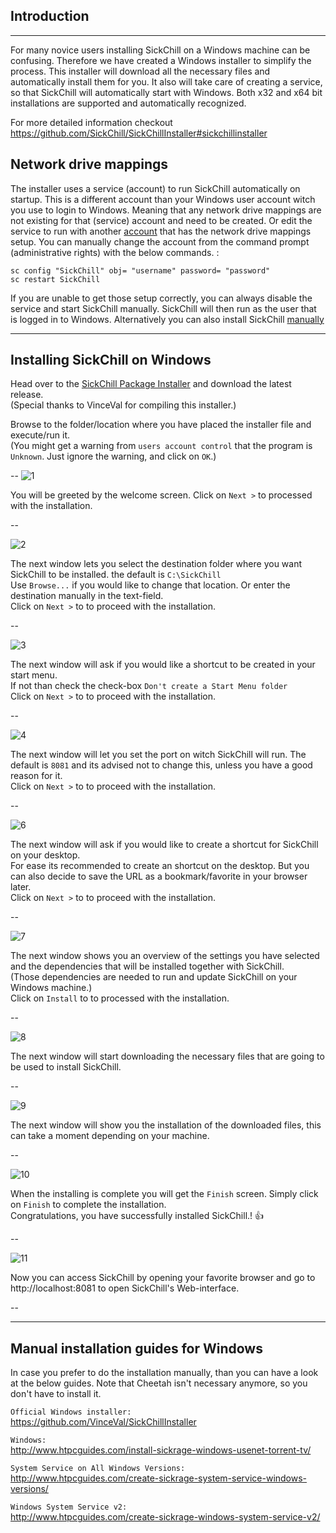## Introduction ##

---

For many novice users installing SickChill on a Windows machine can be confusing.
Therefore we have created a Windows installer to simplify the process. This installer will download all the necessary files and automatically install them for you.
It also will take care of creating a service, so that SickChill will automatically start with Windows.
Both x32 and x64 bit installations are supported and automatically recognized.    

For more detailed information checkout https://github.com/SickChill/SickChillInstaller#sickchillinstaller  

## Network drive mappings ##

The installer uses a service (account) to run SickChill automatically on startup. This is a different account than your Windows user account witch you use to login to Windows. Meaning that any network drive mappings are not existing for that (service) account and need to be created.
Or edit the service to run with another [account](https://technet.microsoft.com/en-us/library/cc755249.aspx) that has the network drive mappings setup.
You can manually change the account from the command prompt (administrative rights) with the below commands. :  
```
sc config "SickChill" obj= "username" password= "password"
sc restart SickChill
```  

If you are unable to get those setup correctly, you can always disable the service and start SickChill manually. SickChill will then run as the user that is logged in to Windows. Alternatively you can also install SickChill [manually](https://github.com/SickChill/SickChill/wiki/SickChill-Windows-Installer#manual-installation-guides-for-windows)  

---

## Installing SickChill on Windows ##

Head over to the [SickChill Package Installer](https://github.com/SickChill/SickChillInstaller/releases) and download the latest release.  
(Special thanks to VinceVal for compiling this installer.)  

Browse to the folder/location where you have placed the installer file and execute/run it.  
(You might get a warning from `users account control` that the program is `Unknown`. Just ignore the warning, and click on `OK`.)  

--
![1](https://cloud.githubusercontent.com/assets/7928052/9738295/15735238-564b-11e5-844e-74551c2e312a.png)  

You will be greeted by the welcome screen.
Click on `Next >` to processed with the installation.  

--

![2](https://cloud.githubusercontent.com/assets/7928052/9738296/1573a828-564b-11e5-9f2e-09a320ad02ee.png)

The next window lets you select the destination folder where you want SickChill to be installed. the default is `C:\SickChill`  
Use `Browse...` if you would like to change that location. Or enter the destination manually in the text-field.  
Click on `Next >` to to proceed with the installation.  

--

![3](https://cloud.githubusercontent.com/assets/7928052/9738298/1576b27a-564b-11e5-94a9-1df9408c0fe7.png)

The next window will ask if you would like a shortcut to be created in your start menu.  
If not than check the check-box `Don't create a Start Menu folder`  
Click on `Next >` to to proceed with the installation.  

--

![4](https://cloud.githubusercontent.com/assets/7928052/9738293/15725f7c-564b-11e5-997b-edf09e8f50bf.png)

The next window will let you set the port on witch SickChill will run. The default is `8081` and its advised not to change this, unless you have a good reason for it.  
Click on `Next >` to to proceed with the installation.  

--

![6](https://cloud.githubusercontent.com/assets/7928052/9738294/1572e820-564b-11e5-83d8-d5066919f89e.png)

The next window will ask if you would like to create a shortcut for SickChill on your desktop.  
For ease its recommended to create an shortcut on the desktop. But you can also decide to save the URL as a bookmark/favorite in your browser later.  
Click on `Next >` to to proceed with the installation.  

--

![7](https://cloud.githubusercontent.com/assets/7928052/9738297/15761806-564b-11e5-83b2-9061f3ddc0db.png)

The next window shows you an overview of the settings you have selected and the dependencies that will be installed together with SickChill.  
(Those dependencies are needed to run and update SickChill on your Windows machine.)  
Click on `Install` to to processed with the installation.  

--

![8](https://cloud.githubusercontent.com/assets/7928052/9738301/158b3088-564b-11e5-881d-029e5a13d73b.png)

The next window will start downloading the necessary files that are going to be used to install SickChill.  

--

![9](https://cloud.githubusercontent.com/assets/7928052/9738302/1590b3e6-564b-11e5-9c26-4eae91708094.png)

The next window will show you the installation of the downloaded files, this can take a moment depending on your machine.  

--

![10](https://cloud.githubusercontent.com/assets/7928052/9738299/158adaca-564b-11e5-8c6c-42e12a756d7b.png)

When the installing is complete you will get the `Finish` screen. Simply click on `Finish` to complete the installation.  
Congratulations, you have successfully installed SickChill.! :+1:

--

![11](https://cloud.githubusercontent.com/assets/7928052/9738300/158b1602-564b-11e5-979c-a1ee277d6a74.png)

Now you can access SickChill by opening your favorite browser and go to http://localhost:8081 to open SickChill's Web-interface.

--

---  

## Manual installation guides for Windows ##

In case you prefer to do the installation manually, than you can have a look at the below guides. Note that Cheetah isn't necessary anymore, so you don't have to install it.  

`Official Windows installer:`  
https://github.com/VinceVal/SickChillInstaller

`Windows:`  
http://www.htpcguides.com/install-sickrage-windows-usenet-torrent-tv/

`System Service on All Windows Versions:`  
http://www.htpcguides.com/create-sickrage-system-service-windows-versions/

`Windows System Service v2:`  
http://www.htpcguides.com/create-sickrage-windows-system-service-v2/


